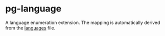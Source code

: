 # pg-language

A language enumeration extension. The mapping is automatically derived
from the [languages](languages) file.


